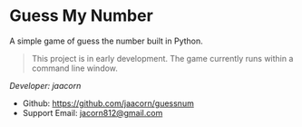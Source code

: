 # Guess My Number

A simple game of guess the number built in Python.

> This project is in early development. The game currently runs within
> a command line window.


*Developer: jaacorn*

* Github: https://github.com/jaacorn/guessnum
* Support Email: jacorn812@gmail.com
